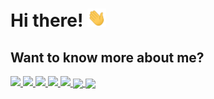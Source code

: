 # Hi there! <img src="https://github.com/nicoproto/nicoproto/blob/main/wave.gif" width="30px">

## Want to know more about me? 
<a href="https://dev.to/nicoproto/">
 <img src="https://img.shields.io/badge/Dev.to-red?logo=dev.to&style=for-the-badge" />
</a>
<a href="https://nicoproto.medium.com/">
 <img src="https://img.shields.io/badge/Medium-black?logo=medium&style=for-the-badge" />
</a>
<a href="https://codepen.io/nicoproto">
 <img src="https://img.shields.io/badge/Codepen-red?logo=codepen&style=for-the-badge" />
</a>
<a href="https://www.linkedin.com/in/nicolas-proto/">
 <img src="https://img.shields.io/badge/LinkedIn-black?logo=linkedin&style=for-the-badge" />
</a>
<a href="https://www.mangotree.dev">
 <img src="https://img.shields.io/badge/MangoTree-red?logo=mango&style=for-the-badge" />
</a>

<a href="https://github.com/nicoproto">
  <img align="center" src="https://github-readme-stats.vercel.app/api?username=nicoproto&show_icons=true&count_private=true&theme=merko" />
</a>
<a href="https://github.com/nicoproto">
  <img align="center" src="https://github-readme-stats.vercel.app/api/top-langs/?username=nicoproto&layout=compact&theme=merko" />
</a>
<!--

TODO: Add technologies

![vue logo](https://img.shields.io/badge/code-Vue-green?logo=vue.js&style=for-the-badge)
![javascript logo](https://img.shields.io/badge/code-JavaScript-green?logo=JavaScript&style=for-the-badge)
![ruby logo](https://img.shields.io/badge/code-Ruby-green?logo=Ruby&style=for-the-badge)
![ruby on rails logo](https://img.shields.io/badge/code-Ruby_on_Rails-green?logo=ruby-on-rails&style=for-the-badge)
![css logo](https://img.shields.io/badge/code-CSS-green?logo=css&style=for-the-badge)

TODO: Add links to my medium articles and codepen


TODO: Add a small intro about myself 

**nicoproto/nicoproto** is a ✨ _special_ ✨ repository because its `README.md` (this file) appears on your GitHub profile.

Here are some ideas to get you started:

- 🔭 I’m currently working on ...
- 🌱 I’m currently learning ...
- 👯 I’m looking to collaborate on ...
- 🤔 I’m looking for help with ...
- 💬 Ask me about ...
- 📫 How to reach me: ...
- 😄 Pronouns: ...
- ⚡ Fun fact: ...
-->
